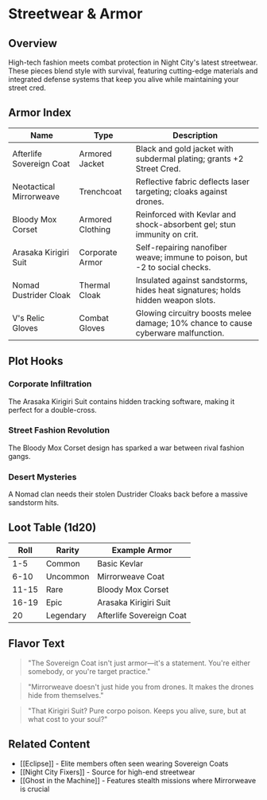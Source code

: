 # Streetwear & Armor

## Overview
High-tech fashion meets combat protection in Night City's latest streetwear. These pieces blend style with survival, featuring cutting-edge materials and integrated defense systems that keep you alive while maintaining your street cred.

## Armor Index

| Name | Type | Description |
|------|------|-------------|
| Afterlife Sovereign Coat | Armored Jacket | Black and gold jacket with subdermal plating; grants +2 Street Cred. |
| Neotactical Mirrorweave | Trenchcoat | Reflective fabric deflects laser targeting; cloaks against drones. |
| Bloody Mox Corset | Armored Clothing | Reinforced with Kevlar and shock-absorbent gel; stun immunity on crit. |
| Arasaka Kirigiri Suit | Corporate Armor | Self-repairing nanofiber weave; immune to poison, but -2 to social checks. |
| Nomad Dustrider Cloak | Thermal Cloak | Insulated against sandstorms, hides heat signatures; holds hidden weapon slots. |
| V's Relic Gloves | Combat Gloves | Glowing circuitry boosts melee damage; 10% chance to cause cyberware malfunction. |

## Plot Hooks

### Corporate Infiltration
The Arasaka Kirigiri Suit contains hidden tracking software, making it perfect for a double-cross.

### Street Fashion Revolution
The Bloody Mox Corset design has sparked a war between rival fashion gangs.

### Desert Mysteries
A Nomad clan needs their stolen Dustrider Cloaks back before a massive sandstorm hits.

## Loot Table (1d20)

| Roll | Rarity | Example Armor |
|------|---------|--------------|
| 1-5 | Common | Basic Kevlar |
| 6-10 | Uncommon | Mirrorweave Coat |
| 11-15 | Rare | Bloody Mox Corset |
| 16-19 | Epic | Arasaka Kirigiri Suit |
| 20 | Legendary | Afterlife Sovereign Coat |

## Flavor Text
> "The Sovereign Coat isn't just armor—it's a statement. You're either somebody, or you're target practice."

> "Mirrorweave doesn't just hide you from drones. It makes the drones hide from themselves."

> "That Kirigiri Suit? Pure corpo poison. Keeps you alive, sure, but at what cost to your soul?"

## Related Content
- [[Eclipse]] - Elite members often seen wearing Sovereign Coats
- [[Night City Fixers]] - Source for high-end streetwear
- [[Ghost in the Machine]] - Features stealth missions where Mirrorweave is crucial

